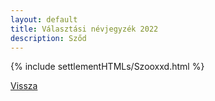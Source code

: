 ```yaml
---
layout: default
title: Választási névjegyzék 2022
description: Sződ
---
```


{% include settlementHTMLs/Szooxxd.html %}

[Vissza](./)